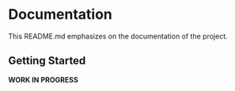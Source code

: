 # Documentation
This README.md emphasizes on the documentation of the project.

## Getting Started
**WORK IN PROGRESS**